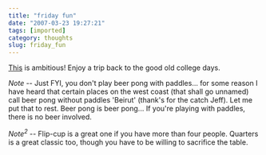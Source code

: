 ```yaml
---
title: "friday fun"
date: "2007-03-23 19:27:21"
tags: [imported]
category: thoughts
slug: friday_fun
---
```


<a href="http://www.millenniumpong.com/" title="Reminds me of junior year">This</a>
is ambitious! Enjoy a trip back to the good old college days.

<em>Note</em> -- Just FYI, you don't play beer pong with paddles... for some
reason I have heard that certain places on the west coast (that shall go
unnamed) call beer pong without paddles 'Beirut' (thank's for the catch Jeff).
Let me put that to rest. Beer pong is beer pong... If you're playing with
paddles, there is no beer involved.

<em>Note<sup>2</sup></em> -- Flip-cup is a great one if you have more than four
people. Quarters is a great classic too, though you have to be willing to
sacrifice the table.
